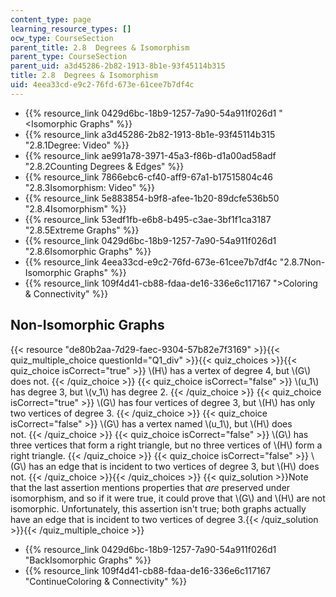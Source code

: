 ```yaml
---
content_type: page
learning_resource_types: []
ocw_type: CourseSection
parent_title: 2.8  Degrees & Isomorphism
parent_type: CourseSection
parent_uid: a3d45286-2b82-1913-8b1e-93f45114b315
title: 2.8  Degrees & Isomorphism
uid: 4eea33cd-e9c2-76fd-673e-61cee7b7df4c
---
```


*   {{% resource_link 0429d6bc-18b9-1257-7a90-54a911f026d1 "\<Isomorphic Graphs" %}}
*   {{% resource_link a3d45286-2b82-1913-8b1e-93f45114b315 "2.8.1Degree: Video" %}}
*   {{% resource_link ae991a78-3971-45a3-f86b-d1a00ad58adf "2.8.2Counting Degrees & Edges" %}}
*   {{% resource_link 7866ebc6-cf40-aff9-67a1-b17515804c46 "2.8.3Isomorphism: Video" %}}
*   {{% resource_link 5e883854-b9f8-afee-1b20-89dcfe536b50 "2.8.4Isomorphism" %}}
*   {{% resource_link 53edf1fb-e6b8-b495-c3ae-3bf1f1ca3187 "2.8.5Extreme Graphs" %}}
*   {{% resource_link 0429d6bc-18b9-1257-7a90-54a911f026d1 "2.8.6Isomorphic Graphs" %}}
*   {{% resource_link 4eea33cd-e9c2-76fd-673e-61cee7b7df4c "2.8.7Non-Isomorphic Graphs" %}}
*   {{% resource_link 109f4d41-cb88-fdaa-de16-336e6c117167 "\>Coloring & Connectivity" %}}

Non-Isomorphic Graphs
---------------------

  
{{< resource "de80b2aa-7d29-faec-9304-57b82e7f3169" >}}{{< quiz_multiple_choice questionId="Q1_div" >}}{{< quiz_choices >}}{{< quiz_choice isCorrect="true" >}}&nbsp;\\(H\\) has a vertex of degree 4, but \\(G\\) does not.&nbsp;{{< /quiz_choice >}}
{{< quiz_choice isCorrect="false" >}}&nbsp;\\(u\_1\\) has degree 3, but \\(v\_1\\) has degree 2.&nbsp;{{< /quiz_choice >}}
{{< quiz_choice isCorrect="true" >}}&nbsp;\\(G\\) has four vertices of degree 3, but \\(H\\) has only two vertices of degree 3.&nbsp;{{< /quiz_choice >}}
{{< quiz_choice isCorrect="false" >}}&nbsp;\\(G\\) has a vertex named \\(u\_1\\), but \\(H\\) does not.&nbsp;{{< /quiz_choice >}}
{{< quiz_choice isCorrect="false" >}}&nbsp;\\(G\\) has three vertices that form a right triangle, but no three vertices of \\(H\\) form a right triangle.&nbsp;{{< /quiz_choice >}}
{{< quiz_choice isCorrect="false" >}}&nbsp;\\(G\\) has an edge that is incident to two vertices of degree 3, but \\(H\\) does not.&nbsp;{{< /quiz_choice >}}{{< /quiz_choices >}}
{{< quiz_solution >}}Note that the last assertion mentions properties that _are_ preserved under isomorphism, and so if it were true, it could prove that \\(G\\) and \\(H\\) are not isomorphic. Unfortunately, this assertion isn't true; both graphs actually have an edge that is incident to two vertices of degree 3.{{< /quiz_solution >}}{{< /quiz_multiple_choice >}}

*   {{% resource_link 0429d6bc-18b9-1257-7a90-54a911f026d1 "BackIsomorphic Graphs" %}}
*   {{% resource_link 109f4d41-cb88-fdaa-de16-336e6c117167 "ContinueColoring & Connectivity" %}}